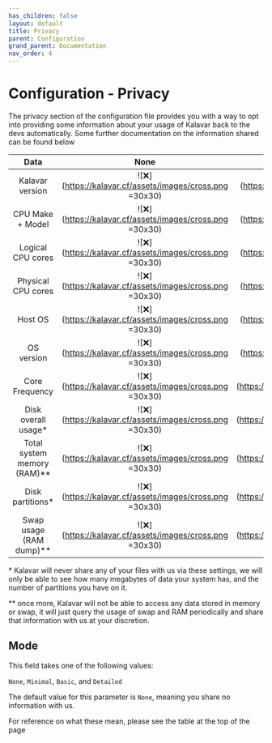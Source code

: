 ```yaml
---
has_children: false
layout: default
title: Privacy
parent: Configuration
grand_parent: Documentation
nav_order: 4
---
```


# Configuration - Privacy
The privacy section of the configuration file provides you with a way to opt into providing some information about your usage of Kalavar back to the devs automatically. Some further documentation on the information shared can be found below

|Data                       |None |Minimal|Basic|Detailed|
|:-------------------------:|:---:|:-----:|:---:|:------:|
|Kalavar version            |![❌](https://kalavar.cf/assets/images/cross.png =30x30)    |![✅](https://kalavar.cf/assets/images/tick.png =30x30)    |![✅](https://kalavar.cf/assets/images/tick.png =30x30)   |![✅](https://kalavar.cf/assets/images/tick.png =30x30)     |
|CPU Make + Model           |![❌](https://kalavar.cf/assets/images/cross.png =30x30)    |![✅](https://kalavar.cf/assets/images/tick.png =30x30)    |![✅](https://kalavar.cf/assets/images/tick.png =30x30)   |![✅](https://kalavar.cf/assets/images/tick.png =30x30)     |
|Logical CPU cores          |![❌](https://kalavar.cf/assets/images/cross.png =30x30)    |![✅](https://kalavar.cf/assets/images/tick.png =30x30)    |![✅](https://kalavar.cf/assets/images/tick.png =30x30)   |![✅](https://kalavar.cf/assets/images/tick.png =30x30)     |
|Physical CPU cores         |![❌](https://kalavar.cf/assets/images/cross.png =30x30)    |![✅](https://kalavar.cf/assets/images/tick.png =30x30)    |![✅](https://kalavar.cf/assets/images/tick.png =30x30)   |![✅](https://kalavar.cf/assets/images/tick.png =30x30)     |
|Host OS                    |![❌](https://kalavar.cf/assets/images/cross.png =30x30)    |![✅](https://kalavar.cf/assets/images/tick.png =30x30)    |![✅](https://kalavar.cf/assets/images/tick.png =30x30)   |![✅](https://kalavar.cf/assets/images/tick.png =30x30)     |
|OS version                 |![❌](https://kalavar.cf/assets/images/cross.png =30x30)    |![✅](https://kalavar.cf/assets/images/tick.png =30x30)    |![✅](https://kalavar.cf/assets/images/tick.png =30x30)   |![✅](https://kalavar.cf/assets/images/tick.png =30x30)     |
|Core Frequency             |![❌](https://kalavar.cf/assets/images/cross.png =30x30)    |![❌](https://kalavar.cf/assets/images/cross.png =30x30)    |![✅](https://kalavar.cf/assets/images/tick.png =30x30)   |![✅](https://kalavar.cf/assets/images/tick.png =30x30)     |
|Disk overall usage*        |![❌](https://kalavar.cf/assets/images/cross.png =30x30)    |![❌](https://kalavar.cf/assets/images/cross.png =30x30)    |![✅](https://kalavar.cf/assets/images/tick.png =30x30)   |![✅](https://kalavar.cf/assets/images/tick.png =30x30)     |
|Total system memory (RAM)**|![❌](https://kalavar.cf/assets/images/cross.png =30x30)    |![❌](https://kalavar.cf/assets/images/cross.png =30x30)    |![✅](https://kalavar.cf/assets/images/tick.png =30x30)   |![✅](https://kalavar.cf/assets/images/tick.png =30x30)     |
|Disk partitions*           |![❌](https://kalavar.cf/assets/images/cross.png =30x30)    |![❌](https://kalavar.cf/assets/images/cross.png =30x30)    |![❌](https://kalavar.cf/assets/images/cross.png =30x30)   |![✅](https://kalavar.cf/assets/images/tick.png =30x30)     |
|Swap usage (RAM dump)**    |![❌](https://kalavar.cf/assets/images/cross.png =30x30)    |![❌](https://kalavar.cf/assets/images/cross.png =30x30)    |![❌](https://kalavar.cf/assets/images/cross.png =30x30)   |![✅](https://kalavar.cf/assets/images/tick.png =30x30)     |


\* Kalavar will never share any of your files with us via these settings, we will only be able to see how many megabytes of data your system has, and the number of partitions you have on it.

** once more, Kalavar will not be able to access any data stored in memory or swap, it will just query the usage of swap and RAM periodically and share that information with us at your discretion.

## Mode
This field takes one of the following values:

`None`,
`Minimal`,
`Basic`, and
`Detailed`

The default value for this parameter is `None`, meaning you share no information with us.

For reference on what these mean, please see the table at the top of the page
